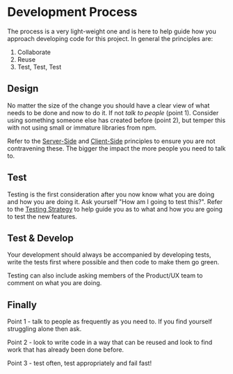 # Development Process

The process is a very light-weight one and is here to help guide how you
approach developing code for this project. In general the principles are:

1. Collaborate
2. Reuse
3. Test, Test, Test

## Design

No matter the size of the change you should have a clear view of what needs to
be done and now to do it. If not _talk to people_ (point 1). Consider using
something someone else has created before (point 2), but temper this with
not using small or immature libraries from npm.

Refer to the [Server-Side](server-side.md) and [Client-Side](client-side.md)
principles to ensure you are not contravening these. The bigger the impact the
more people you need to talk to.

## Test

Testing is the first consideration after you now know what you are doing and
how you are doing it. Ask yourself "How am I going to test this?". Refer to
the [Testing Strategy](../testing/strategy.md) to help guide you as to what and
how you are going to test the new features.

## Test & Develop

Your development should always be accompanied by developing tests, write the
tests first where possible and then code to make them go green.

Testing can also include asking members of the Product/UX team to comment on
what you are doing.

## Finally

Point 1 - talk to people as frequently as you need to. If you find yourself
struggling alone then ask.

Point 2 - look to write code in a way that can be reused and look to find work
that has already been done before.

Point 3 - test often, test appropriately and fail fast!
